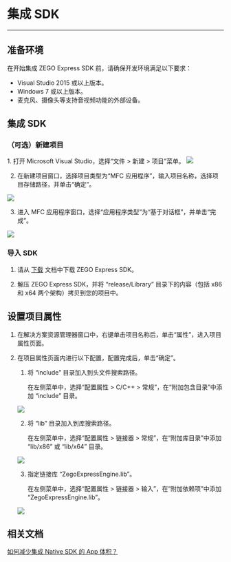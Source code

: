 # 集成 SDK

- - -

## 准备环境

在开始集成 ZEGO Express SDK 前，请确保开发环境满足以下要求：

- Visual Studio 2015 或以上版本。
- Windows 7 或以上版本。
- 麦克风、摄像头等支持音视频功能的外部设备。

##  集成 SDK

### （可选）新建项目

<Accordion title="此步骤以如何创建新项目为例，如果是集成到已有项目，可忽略此步。" defaultOpen="false">
1. 打开 Microsoft Visual Studio，选择“文件 > 新建 > 项目”菜单。
<Frame width="512" height="auto" caption=""><img src="https://doc-media.zego.im/sdk-doc/Pics/Windows/ZegoExpressEngine/Common/add_project_1.png" /></Frame>

2. 在新建项目窗口，选择项目类型为“MFC 应用程序”，输入项目名称，选择项目存储路径，并单击“确定”。
<Frame width="512" height="auto" caption=""><img src="https://doc-media.zego.im/sdk-doc/Pics/Windows/ZegoExpressEngine/Common/add_project_2.png" /></Frame>

3. 进入 MFC 应用程序窗口，选择“应用程序类型”为“基于对话框”，并单击“完成”。
<Frame width="512" height="auto" caption=""><img src="https://doc-media.zego.im/sdk-doc/Pics/Windows/ZegoExpressEngine/Common/add_project_3.png" /></Frame>
</Accordion>

###  导入 SDK

1. 请从 [下载](/real-time-video-windows-cpp/client-sdk/download-sdk) 文档中下载 ZEGO Express SDK。

2. 解压 ZEGO Express SDK，并将 “release/Library” 目录下的内容（包括 x86 和 x64 两个架构）拷贝到您的项目中。

## 设置项目属性

1. 在解决方案资源管理器窗口中，右键单击项目名称后，单击“属性”，进入项目属性页面。

2. 在项目属性页面内进行以下配置，配置完成后，单击“确定”。

    1. 将 “include” 目录加入到头文件搜索路径。

        在左侧菜单中，选择“配置属性 > C/C++ > 常规”，在“附加包含目录”中添加 “include” 目录。

    <Frame width="512" height="auto" caption=""><img src="https://doc-media.zego.im/sdk-doc/Pics/Windows/ZegoExpressEngine/Common/project_property_1.png" /></Frame>

    2. 将 “lib” 目录加入到库搜索路径。

        在左侧菜单中，选择“配置属性 > 链接器 > 常规”，在“附加库目录”中添加 “lib/x86” 或 “lib/x64” 目录。
    <Frame width="512" height="auto" caption=""><img src="https://doc-media.zego.im/sdk-doc/Pics/Windows/ZegoExpressEngine/Common/project_property_2.png" /></Frame>

    3. 指定链接库 “ZegoExpressEngine.lib”。

        在左侧菜单中，选择“配置属性 > 链接器 > 输入”，在“附加依赖项”中添加 “ZegoExpressEngine.lib”。

    <Frame width="512" height="auto" caption=""><img src="https://doc-media.zego.im/sdk-doc/Pics/Windows/ZegoExpressEngine/Common/project_property_3.png" /></Frame>

## 相关文档

[如何减少集成 Native SDK 的 App 体积？](https://doc-zh.zego.im/faq/express_reduce_app_size)

<Content />
